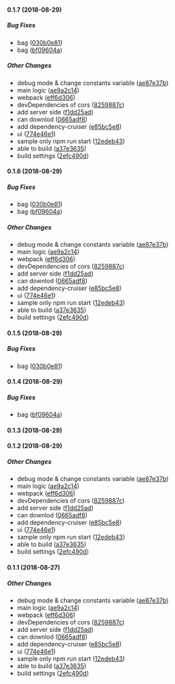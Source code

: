 #### 0.1.7 (2018-08-29)

##### Bug Fixes

*  bag ([030b0e81](https://github.com/Himenon/PumpProbeJs/commit/030b0e81c620616d96ecbc63dacb69650757c27f))
*  bag ([bf09604a](https://github.com/Himenon/PumpProbeJs/commit/bf09604ac483ee8ce2a2c2d6757e5350a890d982))

##### Other Changes

*  debug mode & change constants variable ([ae87e37b](https://github.com/Himenon/PumpProbeJs/commit/ae87e37be69c6d5148f77644f4783922a0eb5d9a))
*  main logic ([ae9a2c14](https://github.com/Himenon/PumpProbeJs/commit/ae9a2c144bc279464c67efff50e9914d31593e1f))
*  webpack ([eff6d306](https://github.com/Himenon/PumpProbeJs/commit/eff6d30629d56e651ba104f64a7763700865664c))
*  devDependencies of cors ([8259887c](https://github.com/Himenon/PumpProbeJs/commit/8259887cb88c7d7cf8a2e836bb68f1592234906c))
*  add server side ([f1dd25ad](https://github.com/Himenon/PumpProbeJs/commit/f1dd25adf4ec15e44d001adb8d705ebbe947127b))
*  can downlod ([0665adf8](https://github.com/Himenon/PumpProbeJs/commit/0665adf8265db25628bc431a34f8be716475cecc))
*  add dependency-cruiser ([e85bc5e8](https://github.com/Himenon/PumpProbeJs/commit/e85bc5e8b1c94556f778e4d609da2551f3019a21))
*  ui ([774e46e1](https://github.com/Himenon/PumpProbeJs/commit/774e46e17d7da88c6fa74fcf982b6e6d1f95a471))
*  sample only npm run start ([12edeb43](https://github.com/Himenon/PumpProbeJs/commit/12edeb43b9401b73a663b05f62a9e455073618f4))
*  able to build ([a37e3635](https://github.com/Himenon/PumpProbeJs/commit/a37e36356eccd3e1d87f0a3a5d1f0551c0ae8c57))
*  build settings ([2efc490d](https://github.com/Himenon/PumpProbeJs/commit/2efc490d10dee9ca08350a3cf4e0dbc36b7abf9f))

#### 0.1.6 (2018-08-29)

##### Bug Fixes

*  bag ([030b0e81](https://github.com/Himenon/PumpProbeJs/commit/030b0e81c620616d96ecbc63dacb69650757c27f))
*  bag ([bf09604a](https://github.com/Himenon/PumpProbeJs/commit/bf09604ac483ee8ce2a2c2d6757e5350a890d982))

##### Other Changes

*  debug mode & change constants variable ([ae87e37b](https://github.com/Himenon/PumpProbeJs/commit/ae87e37be69c6d5148f77644f4783922a0eb5d9a))
*  main logic ([ae9a2c14](https://github.com/Himenon/PumpProbeJs/commit/ae9a2c144bc279464c67efff50e9914d31593e1f))
*  webpack ([eff6d306](https://github.com/Himenon/PumpProbeJs/commit/eff6d30629d56e651ba104f64a7763700865664c))
*  devDependencies of cors ([8259887c](https://github.com/Himenon/PumpProbeJs/commit/8259887cb88c7d7cf8a2e836bb68f1592234906c))
*  add server side ([f1dd25ad](https://github.com/Himenon/PumpProbeJs/commit/f1dd25adf4ec15e44d001adb8d705ebbe947127b))
*  can downlod ([0665adf8](https://github.com/Himenon/PumpProbeJs/commit/0665adf8265db25628bc431a34f8be716475cecc))
*  add dependency-cruiser ([e85bc5e8](https://github.com/Himenon/PumpProbeJs/commit/e85bc5e8b1c94556f778e4d609da2551f3019a21))
*  ui ([774e46e1](https://github.com/Himenon/PumpProbeJs/commit/774e46e17d7da88c6fa74fcf982b6e6d1f95a471))
*  sample only npm run start ([12edeb43](https://github.com/Himenon/PumpProbeJs/commit/12edeb43b9401b73a663b05f62a9e455073618f4))
*  able to build ([a37e3635](https://github.com/Himenon/PumpProbeJs/commit/a37e36356eccd3e1d87f0a3a5d1f0551c0ae8c57))
*  build settings ([2efc490d](https://github.com/Himenon/PumpProbeJs/commit/2efc490d10dee9ca08350a3cf4e0dbc36b7abf9f))

#### 0.1.5 (2018-08-29)

##### Bug Fixes

*  bag ([030b0e81](https://github.com/Himenon/PumpProbeJs/commit/030b0e81c620616d96ecbc63dacb69650757c27f))

#### 0.1.4 (2018-08-29)

##### Bug Fixes

*  bag ([bf09604a](https://github.com/Himenon/PumpProbeJs/commit/bf09604ac483ee8ce2a2c2d6757e5350a890d982))

#### 0.1.3 (2018-08-29)

#### 0.1.2 (2018-08-29)

##### Other Changes

*  debug mode & change constants variable ([ae87e37b](https://github.com/Himenon/PumpProbeJs/commit/ae87e37be69c6d5148f77644f4783922a0eb5d9a))
*  main logic ([ae9a2c14](https://github.com/Himenon/PumpProbeJs/commit/ae9a2c144bc279464c67efff50e9914d31593e1f))
*  webpack ([eff6d306](https://github.com/Himenon/PumpProbeJs/commit/eff6d30629d56e651ba104f64a7763700865664c))
*  devDependencies of cors ([8259887c](https://github.com/Himenon/PumpProbeJs/commit/8259887cb88c7d7cf8a2e836bb68f1592234906c))
*  add server side ([f1dd25ad](https://github.com/Himenon/PumpProbeJs/commit/f1dd25adf4ec15e44d001adb8d705ebbe947127b))
*  can downlod ([0665adf8](https://github.com/Himenon/PumpProbeJs/commit/0665adf8265db25628bc431a34f8be716475cecc))
*  add dependency-cruiser ([e85bc5e8](https://github.com/Himenon/PumpProbeJs/commit/e85bc5e8b1c94556f778e4d609da2551f3019a21))
*  ui ([774e46e1](https://github.com/Himenon/PumpProbeJs/commit/774e46e17d7da88c6fa74fcf982b6e6d1f95a471))
*  sample only npm run start ([12edeb43](https://github.com/Himenon/PumpProbeJs/commit/12edeb43b9401b73a663b05f62a9e455073618f4))
*  able to build ([a37e3635](https://github.com/Himenon/PumpProbeJs/commit/a37e36356eccd3e1d87f0a3a5d1f0551c0ae8c57))
*  build settings ([2efc490d](https://github.com/Himenon/PumpProbeJs/commit/2efc490d10dee9ca08350a3cf4e0dbc36b7abf9f))

#### 0.1.1 (2018-08-27)

##### Other Changes

*  debug mode & change constants variable ([ae87e37b](https://github.com/Himenon/PumpProbeJs/commit/ae87e37be69c6d5148f77644f4783922a0eb5d9a))
*  main logic ([ae9a2c14](https://github.com/Himenon/PumpProbeJs/commit/ae9a2c144bc279464c67efff50e9914d31593e1f))
*  webpack ([eff6d306](https://github.com/Himenon/PumpProbeJs/commit/eff6d30629d56e651ba104f64a7763700865664c))
*  devDependencies of cors ([8259887c](https://github.com/Himenon/PumpProbeJs/commit/8259887cb88c7d7cf8a2e836bb68f1592234906c))
*  add server side ([f1dd25ad](https://github.com/Himenon/PumpProbeJs/commit/f1dd25adf4ec15e44d001adb8d705ebbe947127b))
*  can downlod ([0665adf8](https://github.com/Himenon/PumpProbeJs/commit/0665adf8265db25628bc431a34f8be716475cecc))
*  add dependency-cruiser ([e85bc5e8](https://github.com/Himenon/PumpProbeJs/commit/e85bc5e8b1c94556f778e4d609da2551f3019a21))
*  ui ([774e46e1](https://github.com/Himenon/PumpProbeJs/commit/774e46e17d7da88c6fa74fcf982b6e6d1f95a471))
*  sample only npm run start ([12edeb43](https://github.com/Himenon/PumpProbeJs/commit/12edeb43b9401b73a663b05f62a9e455073618f4))
*  able to build ([a37e3635](https://github.com/Himenon/PumpProbeJs/commit/a37e36356eccd3e1d87f0a3a5d1f0551c0ae8c57))
*  build settings ([2efc490d](https://github.com/Himenon/PumpProbeJs/commit/2efc490d10dee9ca08350a3cf4e0dbc36b7abf9f))

